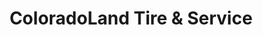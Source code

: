 ---
title: "ColoradoLand Tire & Service"
url: /denver/coloradoland-tire-und-service/
shop: Autowerkstatt
---